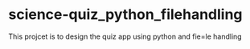 # science-quiz_python_filehandling
This projcet is to design the quiz app using python and fie=le handling
